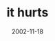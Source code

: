 ---
layout: base.njk
title : 'it hurts' 
view_title : 'it hurts' 
year : '2002' 
date : '2002-11-18' 
img_file : '/drawing/ithurts.png' 
html_file : 'ithurts' 
next_html : 'idontknowwhathappened.html' 
year_order : '197' 
permalink : "title/{{html_file}}.html"
---